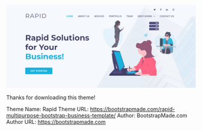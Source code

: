 [![img contact](https://github.com/dunoyef/Rapid/blob/main/img/readme.PNG)](https://dunoyef.github.io/Rapid/)




Thanks for downloading this theme!

Theme Name: Rapid
Theme URL: https://bootstrapmade.com/rapid-multipurpose-bootstrap-business-template/
Author: BootstrapMade.com
Author URL: https://bootstrapmade.com
